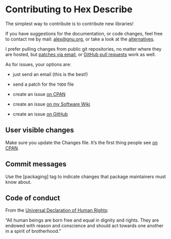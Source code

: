 # Contributing to Hex Describe

The simplest way to contribute is to contribute new libraries!

If you have suggestions for the documentation, or code changes, feel
free to contact me by mail: [alex@gnu.org](mailto:alex@gnu.org), or
take a look at the
[alternatives](https://alexschroeder.ch/wiki/Contact).

I prefer pulling changes from public git repositories, no matter where
they are hosted, but [patches via email](https://git-send-email.io/),
or [GitHub pull requests](https://github.com/kensanata/hex-describe)
work as well.

As for issues, your options are:

* just send an email (this is the best!)

* send a patch for the `TODO` file

* create an issue [on CPAN](https://rt.cpan.org/Public/Dist/Display.html?Name=Game-HexDescribe)

* create an issue [on my Software Wiki](https://alexschroeder.ch/software/Hex_Describe)

* create an issue [on GitHub](https://github.com/kensanata/hex-describe/issues)

## User visible changes

Make sure you update the Changes file. It’s the first thing people see
[on CPAN](https://metacpan.org/dist/Game-HexDescribe).

## Commit messages

Use the [packaging] tag to indicate changes that package maintainers
must know about.

## Code of conduct

From the [Universal Declaration of Human
Rights](https://www.un.org/en/about-us/universal-declaration-of-human-rights):

“All human beings are born free and equal in dignity and rights. They
are endowed with reason and conscience and should act towards one
another in a spirit of brotherhood.”
